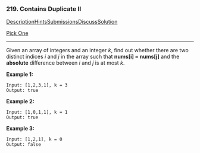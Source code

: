 ### 219. Contains Duplicate II

[Description](https://leetcode.com/problems/contains-duplicate-ii/description/)[Hints](https://leetcode.com/problems/contains-duplicate-ii/hints/)[Submissions](https://leetcode.com/problems/contains-duplicate-ii/submissions/)[Discuss](https://leetcode.com/problems/contains-duplicate-ii/discuss/)[Solution](https://leetcode.com/problems/contains-duplicate-ii/solution/)

[Pick One](https://leetcode.com/problems/random-one-question/)

------

Given an array of integers and an integer *k*, find out whether there are two distinct indices *i* and *j* in the array such that **nums[i] = nums[j]** and the **absolute** difference between *i* and *j* is at most *k*.

**Example 1:**

```
Input: [1,2,3,1], k = 3
Output: true
```

**Example 2:**

```
Input: [1,0,1,1], k = 1
Output: true
```

**Example 3:**

```
Input: [1,2,1], k = 0
Output: false
```